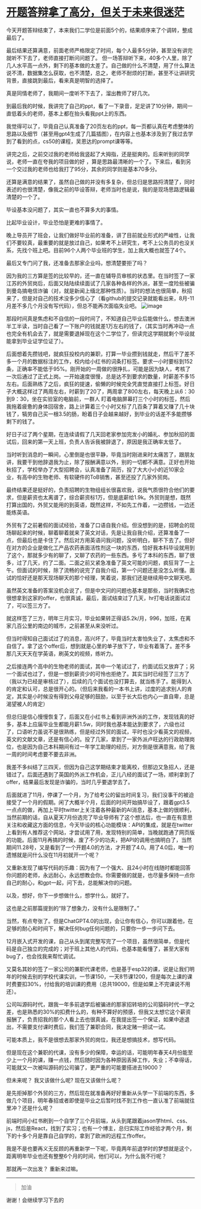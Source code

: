 # [开题答辩拿了高分，但关于未来很迷茫](https://github.com/QiYongchuan/MyGitBlog/issues/52)

今天开题答辩结束了，本来我们二学位是前面5个的，结果顺序来了个调转，整成最后了。

最后结果还算满意，前面老师严格限定了时间，每个人最多5分钟，甚至没有讲完就听不下去了，老师直接打断问问题了。
但一场答辩听下来，40多个人里，除了几人水平高一点外，剩下的基本做的太差了。自己做的什么不清楚，用了什么算法说不清，数据集怎么获取，也不清楚，总之，老师不耐烦的打断，甚至不让讲研究背景，直接跳到最后，看来真是明智的选择了。

真是同情老师了，我期间一度听不下去了，溜出教师了好几次。

到最后我的时候，我讲完了自己的ppt，看了一下录音，足足讲了10分钟，期间一直低着头的老师，基本上都在抬头看我ppt上的东西。

我觉得可以了，毕竟自己认真准备了20页左右的ppt，每一页都认真在考虑整体的思路以及细节（甚至用gpt4生成了几篇插图），在内容上也基本涉及到了我过去学到了看到的点，cs50的课程，吴恩达的prompt课等等。

讲完之后，之前交过我的老师给我竖起了大拇指，还是挺爽的。后来听别的同学说，老师一直在夸我的项目做的好 ，算是思路最清晰的一个了。下来后，看到另一个交过我的老师也给我打了95分，其余的同学则是基本70多分。


还算是满意的结果了，虽然自己做的并没有多复杂，但总归是思路捋清楚了，同时表述的也很清楚，像我之前的毕设答辩，老师当时也是说，我的是现场思路逻辑最清楚的一个了。

毕设基本没问题了，其实一直也不算多大的事情。

比起毕业设计，毕业恐怕是更难的事情了。

晚上导员开了班会，让我们做好毕业前的准备，讲了目前就业形式的严峻性，让我们不要较真，最重要的就是放过自己，如果考不上研究生，考不上公务员的也没关系，先找个班上吧。目前96个人两个毕业班的学生，加上我大概也就签了4个。

最后又专门问了我，还准备去那家企业吗，想清楚要拒了吗？

因为我的三方算是签的比较早的，还一直在辅导员审核的状态里。在当时签了一家江苏的外贸岗后，后面又陆陆续续面试了几家各种各样的外派，甚至一度险些被骗到曼岛搞电信诈骗（对，就是新闻上缅北那种性质）。当时的想法也很简单，秋招来了，但是对自己的技术没多少信心了（看github的提交记录就能看出来，8月-11月差不多几个月没有写代码），但总不能再次面临失业吧。
![image](https://github.com/QiYongchuan/MyGitBlog/assets/105039020/a589d2d5-6b79-48bf-a4d9-548c547b1a71)


那段时间真是焦虑和不自信的一段时间了，不知道自己毕业后能做什么，想去澳洲半工半读，当时自己看了一下账户的钱就差1万左右的钱了，（其实当时再冲动一点也完全有机会去了，就是需要退掉现在这个二学位了，但读完这学期就剩个毕设就能拿到毕业证学位证了）。

后面想着先攒钱吧，就疯狂投校内的兼职，打算一毕业攒到钱就走，然后干了差不多一个月的数据标注的工作，校内给小红书的词条打标签。要求一小时要标到152条，正确率不能低于95%。刚开始的一周做的很挣扎，可能是因为缺人，考核了一次后通过了正式上岗。一开始速度很慢，总是达不到要求的数量，时薪差不多15左右。后面熟练了之后，疯狂的提速，偷懒的时候完全凭直觉直接打上标签。好日子大概这样过了两周左右，时薪到了20了，两周拿了800左右，每天晚上从6：30到9：30，坐在实验室的电脑前，一群人 盯着电脑屏幕打三个小时的标签，然后我拖着疲惫的身体回宿舍，路上计算着三个小时又标了几百条了算着又赚了几十块钱了，犒劳自己买一根3.5的肠，盼着日子会越来越好，到毕业的话差不多能攒够剩下的钱了。

好日子过了两个星期，在连续请假了几天回老家参加完发小的婚礼、参加秋招的面试后，回来的第一天上班，负责人告诉我被辞退了，原因是我正确率太低了。

当时听到消息的一瞬间，心里倒是也很平静，毕竟当时刚进来时太痛苦了，跟朋友讲，我要干到他辞退我为止，除了报酬满意以外，别的一切都不满意。正好也开始秋招了，学校举办了大型招聘会，认真准备了简历，投了大大小小的近10家企业，有高中的生物老师、有软硬件的ToB销售，甚至还投了几家外贸岗。

最终结果还是挺好的，负责招聘的生物组组长很喜欢我，说我气质很符合他们的要求，但是薪资也太离谱了，综合薪资标1万，但是底薪给1.9k。外贸则是想，既然打算出国的，外贸又能用的到英语，既然这样，不如先工作着，一边攒钱，一边还能练英语。

外贸有了之前暑假的面试经验，准备了口语自我介绍。但没想到的是，招聘会的现场聊起来的时候，聊着聊着就来了英文对话，先是让我自我介绍，还算准备了一点，但最后也是卡住了。然后对方用英语问我问题，没听明白，聊不下去了。但好在对方的企业是做化工产品农药表面活性剂这一块的东西，恰好我本科毕设就用到了这个，那就多少有的聊了，又聊了农药的一些东西。多亏了本科的东西，聊了很多，过了几天，约了二面。二面之前又紧急准备了英文可能的问题，疯狂背了一上午。但面试的时候，除了流畅的说完了自我介绍，第一个问题还是没怎么听懂。面试的恰好还是那天现场聊天的那个经理，笑着说，那我们还是继续用中文聊天吧。

虽然英文准备的答案没机会说了，但是中文问的问题也基本是那些，当时我确实也很想拿到这家的offer，也很真诚，最后，面试结束过了几天，hr打电话说面试过了，可以签三方了。

就这样签了三方，明年三月实习，毕业如果转正得话5.2k/月，996，加班，在离家几百公里的南边的城市，之前甚至从来没听过。

但当时得知自己面试过了的消息，高兴坏了，毕竟当时太害怕失业了，太焦虑和不自信了。拿了这个offer后，想到就是心里的单子放下了，毕业有着落了。差不多那几天天天在学英语，刷英文的视频，练听力。

之后接连两个高中的生物老师的面试，其中一个笔试过了，约面试后又放弃了；另一个面试也过了，但是一想到薪资少的可怜也拒绝了。其实当时已经签了三方了（我以为已经是审核过了），后续的几个面试也没打算去，就当练手了。能得到人的肯定和认可，总是很开心的。（但后来我看的一本书上讲，过度的追求别人的肯定，其实是小时候没有得到父母足够的鼓励，以至于长大后也内心一直自卑，总是渴望被人的肯定）

但总归是信心慢慢恢复了，后面又在小红书上看到非洲外派的工作，发现钱真的好多，基本上应届毕业生都能月薪1.5w，同时我也基本能达到要求了，六级也过了，口语听力虽说不是很熟练，但是经过外贸的面试，平时也没少看英文的视频，英文的文献文章，还是有信心的。投了几家，拿到了一家外派卢旺达的行政助理岗位，也是因为自己本科期间有过一年学工助理的经历，对方倒是很满意我，给了我一周的时间考虑要不要去非洲。

我差不多纠结了三四天，但因为自己这学期结束才能离校，但那边又急招人，还是错过了。后面还遇到了英国的外派工作机会，正儿八经的面试了一场，顺利拿到了offer，结果最后发现是诈骗的，当时几乎要退学去了。

后面就进了11月，停课了一个月，为了给考公的留出时间复习，我们没事干的被迫接受了一个月的假期。闲了大概半个月，后面的时间开始搞毕设了，跟着gpt3.5一点点的做，再加上平时twitter上关注着各种最新的AI消息，基本上做的很顺利，当然前期的话，自从夏天7月份选完了毕业导师有了这个想法后，也一直在有意思关注和收藏这方面的信息，今天毕设的核心功能模块：API的集成，就是在twitter上看到有人推荐这个网站，才尝试用了用，发现特别的简单，当晚就跑通了网页版的功能。后面11月再搞的时候，废了不少的功夫，把API的调用也搞明白了，当然期间11.28号，又是看到了一个开题4.0的方法，才开题了4.0。用了4.0后，唯一的遗憾就是问什么没在11月初就开一个呢？

又重新发现了编写代码的乐趣：因为有了一个强大、且24小时在线随时都能回答你问题的老师，永远耐心，永远想教会你。你需要做的就是，也尽量多保持一点你自己的耐心，和gpt一起，问下去，总能解决你的问题。

以及，想好，你下一步想做什么，想学什么，就好了。

这也是之前那篇提到的“除了想象力，没有什么是限制了。”

当然，有点夸张了。但是ChatGPT4.0的出现，会让你有信心，你可以跟着他，在足够的耐心和时间下，解决任何bug任何问题的，只要你一步一步问下去。

12月嵌入式开发的课，自己从头到尾完整写完了一个项目，虽然很简单，但是代码是自己独立的完成的；对于班上其他人的代码，也基本能看懂了，甚至大家有bug了，也会找我来帮忙调试。

又莫名其妙的签了一家公司的兼职代课老师，也是基于esp32的课，说是让我们明年的时候去别的学校代课实训，一节课150，一天8节课1200，但是每次上课的课时费要扣30%，付给我的培训课的费用（总共19000，但是如果上不完课说不用还）。

公司叫源码时代，跟我一年多前退学后被骗进的那家招转培的公司猿码时代一字之差，也是熟悉的30%的扣费什么的，有种不算好的预感，但我又太想它这个薪资报酬了，负责招我的那个人看上去也很真诚，在我提出签一个保证，如果中途退出，不需要支付课时费后，我们签了兼职合同，我决定赌一把试一试。


可能本质上，我不是很想去那家外贸的岗位，我还是想搞技术，想写代码。

但是现在这个兼职的代课，没有多少的保障，幸运的话，可能明年春天4月份能至少上一个月的课，赚一点钱，然后随时因为各种原因丢掉工作，失业；不幸得话，可能就又一次被叫源码的公司骗了，更严重的可能要搭进去19000？

但未来呢？ 我又该做什么呢? 现在又该做什么呢？

是先拒掉那个外贸的三方，然后现在就准备再好好重新从头学一下前端的东西，多做几个项目，明年春招或者即使是毕业之后暂时找不到工作也一直认准了前端就往里冲？还是什么呢？

前端时间小红书刷到一个自学了三个月前端，从头到尾跟着jason学html、css、js，然后是React，找到了实习；也有一个博主，总归实际工作经验才两个月，剩下的十多个月是靠自己自学的，拿到了欧洲的远程工作offer。

我是不是也要再义无反顾的再重新学一下呢，毕竟两年前退学时的梦想就是这个，距离明年毕业也还有整整6个月的时间，他们可以，为什么我不行呢？  

那就再一次出发？  重新来过嘛。



---

> 加油

谢谢！会继续学习下去的